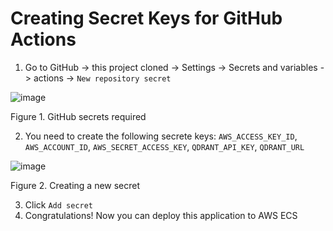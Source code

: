 # Creating Secret Keys for GitHub Actions 

1. Go to GitHub -> this project cloned -> Settings -> Secrets and variables -> actions -> `New repository secret`

![image](https://github.com/mathewsrc/GenerativeAI-Questions-and-Answers-app-with-Bedrock-Langchain-and-FastAPI/assets/94936606/52cfed6d-c628-40ea-9150-28e569ab491c)

Figure 1. GitHub secrets required

2. You need to create the following secrete keys: `AWS_ACCESS_KEY_ID`, `AWS_ACCOUNT_ID`, `AWS_SECRET_ACCESS_KEY`,
`QDRANT_API_KEY`, `QDRANT_URL`


![image](https://github.com/mathewsrc/GenerativeAI-Questions-and-Answers-app-with-Bedrock-Langchain-and-FastAPI/assets/94936606/1ee1ede6-0cad-4fa4-acdf-2e8c6758ee58)

Figure 2. Creating a new secret

3. Click `Add secret`
4. Congratulations! Now you can deploy this application to AWS ECS
